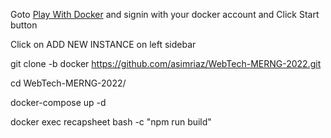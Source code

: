 Goto [Play With Docker](https://labs.play-with-docker.com/#) and signin with your docker account and Click Start button

Click on ADD NEW INSTANCE on left sidebar

git clone -b docker https://github.com/asimriaz/WebTech-MERNG-2022.git

cd WebTech-MERNG-2022/  

docker-compose up -d

docker exec recapsheet bash -c "npm run build"

